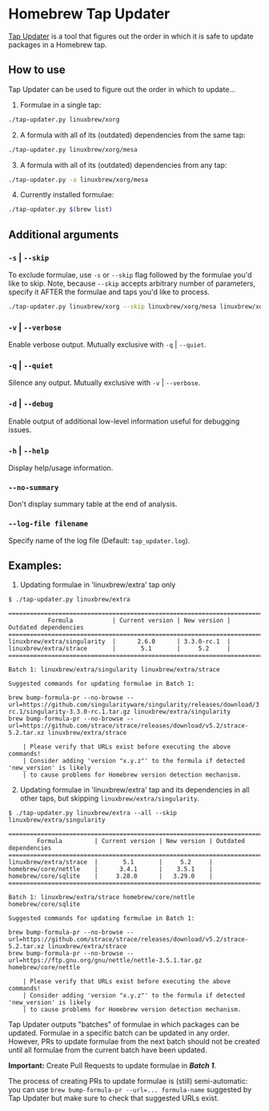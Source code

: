 # Homebrew Tap Updater

[Tap Updater](https://github.com/maxim-belkin/tap-updater) is a tool
that figures out the order in which it is safe to update packages
in a Homebrew tap.

## How to use

Tap Updater can be used to figure out the order in which to update...

1. Formulae in a single tap:

```sh
./tap-updater.py linuxbrew/xorg
```

2. A formula with all of its (outdated) dependencies from the same tap:

```sh
./tap-updater.py linuxbrew/xorg/mesa
```

3. A formula with all of its (outdated) dependencies from any tap:

```sh
./tap-updater.py -a linuxbrew/xorg/mesa
```

4. Currently installed formulae:

```sh
./tap-updater.py $(brew list)
```

## Additional arguments


### `-s` | `--skip`
To exclude formulae, use `-s` or `--skip` flag followed by the formulae you'd like to skip.
Note, because `--skip` accepts arbitrary number of parameters, specify it 
AFTER the formulae and taps you'd like to process.

```sh
./tap-updater.py linuxbrew/xorg --skip linuxbrew/xorg/mesa linuxbrew/xorg/libva linuxbrew/xorg/libvdpau-va-gl
```

### `-v` | `--verbose`

Enable verbose output. Mutually exclusive with `-q` | `--quiet`.

### `-q` | `--quiet`

Silence any output. Mutually exclusive with `-v` | `--verbose`.

### `-d` | `--debug`

Enable output of additional low-level information useful for debugging issues.

### `-h` | `--help`

Display help/usage information.

### `--no-summary`

Don't display summary table at the end of analysis.

### `--log-file filename`

Specify name of the log file (Default: `tap_updater.log`).

## Examples:

1. Updating formulae in 'linuxbrew/extra' tap only
```
$ ./tap-updater.py linuxbrew/extra

=====================================================================================
           Formula           | Current version | New version | Outdated dependencies 
=====================================================================================
linuxbrew/extra/singularity  |      2.6.0      | 3.3.0-rc.1  |                       
linuxbrew/extra/strace       |       5.1       |     5.2     |                       
=====================================================================================

Batch 1: linuxbrew/extra/singularity linuxbrew/extra/strace

Suggested commands for updating formulae in Batch 1:

brew bump-formula-pr --no-browse --url=https://github.com/singularityware/singularity/releases/download/3.3.0-rc.1/singularity-3.3.0-rc.1.tar.gz linuxbrew/extra/singularity
brew bump-formula-pr --no-browse --url=https://github.com/strace/strace/releases/download/v5.2/strace-5.2.tar.xz linuxbrew/extra/strace

    | Please verify that URLs exist before executing the above commands!
    | Consider adding 'version "x.y.z"' to the formula if detected 'new_version' is likely
    | to cause problems for Homebrew version detection mechanism.
```

2. Updating formulae in 'linuxbrew/extra' tap and its dependencies in all other taps,
but skipping `linuxbrew/extra/singularity`.

```
$ ./tap-updater.py linuxbrew/extra --all --skip linuxbrew/extra/singularity

================================================================================
        Formula         | Current version | New version | Outdated dependencies
================================================================================
linuxbrew/extra/strace  |       5.1       |     5.2     |
homebrew/core/nettle    |      3.4.1      |    3.5.1    |
homebrew/core/sqlite    |     3.28.0      |   3.29.0    |
================================================================================

Batch 1: linuxbrew/extra/strace homebrew/core/nettle homebrew/core/sqlite

Suggested commands for updating formulae in Batch 1:

brew bump-formula-pr --no-browse --url=https://github.com/strace/strace/releases/download/v5.2/strace-5.2.tar.xz linuxbrew/extra/strace
brew bump-formula-pr --no-browse --url=https://ftp.gnu.org/gnu/nettle/nettle-3.5.1.tar.gz homebrew/core/nettle

    | Please verify that URLs exist before executing the above commands!
    | Consider adding 'version "x.y.z"' to the formula if detected 'new_version' is likely
    | to cause problems for Homebrew version detection mechanism.
```

Tap Updater outputs "batches" of formulae in which packages can be updated.
Formulae in a specific batch can be updated in any order.
However, PRs to update formulae from the next batch should not be created
until all formulae from the current batch have been updated.

**Important:** Create Pull Requests to update formulae in **_Batch 1_**.

The process of creating PRs to update formulae is (still) semi-automatic:
you can use `brew bump-formula-pr --url=... formula-name` suggested by
Tap Updater but make sure to check that suggested URLs exist.
